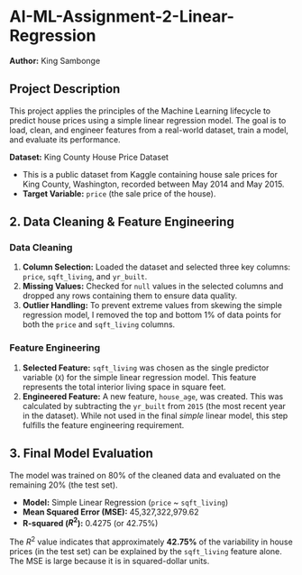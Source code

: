 # AI-ML-Assignment-2-Linear-Regression

**Author:** King Sambonge

## Project Description

This project applies the principles of the Machine Learning lifecycle to predict house prices using a simple linear regression model. The goal is to load, clean, and engineer features from a real-world dataset, train a model, and evaluate its performance.

**Dataset:** King County House Price Dataset
* This is a public dataset from Kaggle containing house sale prices for King County, Washington, recorded between May 2014 and May 2015.
* **Target Variable:** `price` (the sale price of the house).

## 2. Data Cleaning & Feature Engineering

### Data Cleaning
1.  **Column Selection:** Loaded the dataset and selected three key columns: `price`, `sqft_living`, and `yr_built`.
2.  **Missing Values:** Checked for `null` values in the selected columns and dropped any rows containing them to ensure data quality.
3.  **Outlier Handling:** To prevent extreme values from skewing the simple regression model, I removed the top and bottom 1% of data points for both the `price` and `sqft_living` columns.

### Feature Engineering
1.  **Selected Feature:** `sqft_living` was chosen as the single predictor variable (`X`) for the simple linear regression model. This feature represents the total interior living space in square feet.
2.  **Engineered Feature:** A new feature, `house_age`, was created. This was calculated by subtracting the `yr_built` from `2015` (the most recent year in the dataset). While not used in the final *simple* linear model, this step fulfills the feature engineering requirement.

## 3. Final Model Evaluation

The model was trained on 80% of the cleaned data and evaluated on the remaining 20% (the test set).

* **Model:** Simple Linear Regression (`price` ~ `sqft_living`)
* **Mean Squared Error (MSE):** 45,327,322,979.62
* **R-squared ($R^2$):** 0.4275 (or 42.75%)

The $R^2$ value indicates that approximately **42.75%** of the variability in house prices (in the test set) can be explained by the `sqft_living` feature alone. The MSE is large because it is in squared-dollar units.